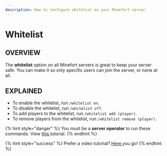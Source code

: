 ```yaml
---
description: How to configure whitelist on your Minefort server.
---
```


# Whitelist

## OVERVIEW

The **whitelist** option on all Minefort servers is great to keep your server safe. You can make it so only specific users can join the server, or none at all.

## EXPLAINED

* To enable the whitelist, run `/whitelist on`.
* To disable the whitelist, run `/whitelist off`.
* To add players to the whitelist, run `/whitelist add (player)`.
* To remove players from the whitelist, run `/whitelist remove (player)`.

{% hint style="danger" %}
You must be a **server operator** to run these commands. View [this ](server-operator.md)tutorial.
{% endhint %}

{% hint style="success" %}
Prefer a video tutorial? [Here ](https://youtu.be/a8ZlSUhsrBw)you go!
{% endhint %}



